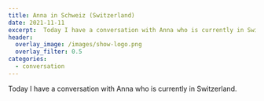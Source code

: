 ```yaml
---
title: Anna in Schweiz (Switzerland)
date: 2021-11-11
excerpt:  Today I have a conversation with Anna who is currently in Switzerland.
header:
  overlay_image: /images/show-logo.png
  overlay_filter: 0.5
categories: 
  - conversation
---
```

<!--<iframe src='https://open.spotify.com/embed/episode/7uwNhiYlKVUOOxGTQbNKep' width='80%' height='232' frameborder='0' allowtransparency='true' allow='encrypted-media'></iframe>-->

Today I have a conversation with Anna who is currently in Switzerland.
